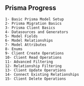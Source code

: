 ## Prisma Progress

    1- Basic Prisma Model Setup
    2- Prisma Migration Basics
    3- Prisma Client Basics
    4- Datasources and Generators
    5- Model Fields
    6- Model Relationships
    7- Model Attributes
    8- Enums
    9- Client Create Operations
    10- Client Read Operations
    11- Advanced Filtering
    12- Relationship Filtering
    13- Client Update Operations
    14- Connect Existing Relationships
    15- Client Delete Operations
